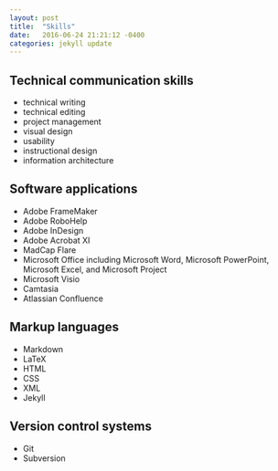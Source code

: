 ```yaml
---
layout: post
title:  "Skills"
date:   2016-06-24 21:21:12 -0400
categories: jekyll update
---
```


## Technical communication skills  

* technical writing   
* technical editing   
* project management  
* visual design   
* usability   
* instructional design   
* information architecture  

## Software applications   

* Adobe FrameMaker  
* Adobe RoboHelp  
* Adobe InDesign   
* Adobe Acrobat XI   
* MadCap Flare   
* Microsoft Office including Microsoft Word, Microsoft PowerPoint, Microsoft Excel, and Microsoft Project   
* Microsoft Visio  
* Camtasia   
* Atlassian Confluence   

## Markup languages  

* Markdown  
* LaTeX   
* HTML
* CSS
* XML
* Jekyll

## Version control systems   

* Git  
* Subversion   
